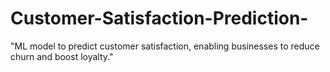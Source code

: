 # Customer-Satisfaction-Prediction-
"ML model to predict customer satisfaction, enabling businesses to reduce churn and boost loyalty."
